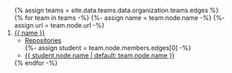 <ol>
{% assign teams = site.data.teams.data.organization.teams.edges %}
{% for team in teams -%}
  {%- assign name = team.node.name -%}
  {%- assign url = team.node.url -%}
  <li> 
    <a href="{{url}}" target="_blank">{{ name }}</a> 
    <ul>
    <li>
    <a href="{{url}}/repositories" target="_blank">Repositories</a>
    </li>
    {%- assign student = team.node.members.edges[0] -%}
    <li><a href="{{ student.node.url }}" target="_blank">{{ student.node.name | default: team.node.name }}</a></li>
    </ul>
  </li>
{% endfor -%}
</ol>
